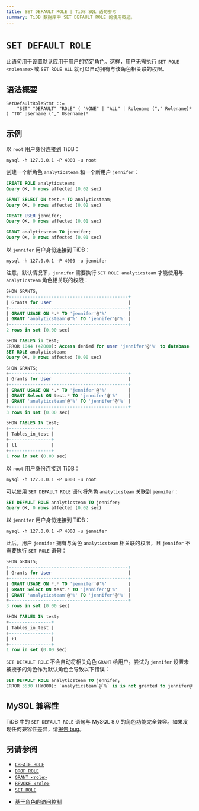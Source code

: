 ```yaml
---
title: SET DEFAULT ROLE | TiDB SQL 语句参考
summary: TiDB 数据库中 SET DEFAULT ROLE 的使用概述。
---
```


# `SET DEFAULT ROLE`

此语句用于设置默认应用于用户的特定角色。这样，用户无需执行 `SET ROLE <rolename>` 或 `SET ROLE ALL` 就可以自动拥有与该角色相关联的权限。

## 语法概要

```ebnf+diagram
SetDefaultRoleStmt ::=
    "SET" "DEFAULT" "ROLE" ( "NONE" | "ALL" | Rolename ("," Rolename)* ) "TO" Username ("," Username)*
```

## 示例

以 `root` 用户身份连接到 TiDB：

```shell
mysql -h 127.0.0.1 -P 4000 -u root
```

创建一个新角色 `analyticsteam` 和一个新用户 `jennifer`：

```sql
CREATE ROLE analyticsteam;
Query OK, 0 rows affected (0.02 sec)

GRANT SELECT ON test.* TO analyticsteam;
Query OK, 0 rows affected (0.02 sec)

CREATE USER jennifer;
Query OK, 0 rows affected (0.01 sec)

GRANT analyticsteam TO jennifer;
Query OK, 0 rows affected (0.01 sec)
```

以 `jennifer` 用户身份连接到 TiDB：

```shell
mysql -h 127.0.0.1 -P 4000 -u jennifer
```

注意，默认情况下，`jennifer` 需要执行 `SET ROLE analyticsteam` 才能使用与 `analyticsteam` 角色相关联的权限：

```sql
SHOW GRANTS;
+---------------------------------------------+
| Grants for User                             |
+---------------------------------------------+
| GRANT USAGE ON *.* TO 'jennifer'@'%'        |
| GRANT 'analyticsteam'@'%' TO 'jennifer'@'%' |
+---------------------------------------------+
2 rows in set (0.00 sec)

SHOW TABLES in test;
ERROR 1044 (42000): Access denied for user 'jennifer'@'%' to database 'test'
SET ROLE analyticsteam;
Query OK, 0 rows affected (0.00 sec)

SHOW GRANTS;
+---------------------------------------------+
| Grants for User                             |
+---------------------------------------------+
| GRANT USAGE ON *.* TO 'jennifer'@'%'        |
| GRANT Select ON test.* TO 'jennifer'@'%'    |
| GRANT 'analyticsteam'@'%' TO 'jennifer'@'%' |
+---------------------------------------------+
3 rows in set (0.00 sec)

SHOW TABLES IN test;
+----------------+
| Tables_in_test |
+----------------+
| t1             |
+----------------+
1 row in set (0.00 sec)
```

以 `root` 用户身份连接到 TiDB：

```shell
mysql -h 127.0.0.1 -P 4000 -u root
```

可以使用 `SET DEFAULT ROLE` 语句将角色 `analyticsteam` 关联到 `jennifer`：

```sql
SET DEFAULT ROLE analyticsteam TO jennifer;
Query OK, 0 rows affected (0.02 sec)
```

以 `jennifer` 用户身份连接到 TiDB：

```shell
mysql -h 127.0.0.1 -P 4000 -u jennifer
```

此后，用户 `jennifer` 拥有与角色 `analyticsteam` 相关联的权限，且 `jennifer` 不需要执行 `SET ROLE` 语句：

```sql
SHOW GRANTS;
+---------------------------------------------+
| Grants for User                             |
+---------------------------------------------+
| GRANT USAGE ON *.* TO 'jennifer'@'%'        |
| GRANT Select ON test.* TO 'jennifer'@'%'    |
| GRANT 'analyticsteam'@'%' TO 'jennifer'@'%' |
+---------------------------------------------+
3 rows in set (0.00 sec)

SHOW TABLES IN test;
+----------------+
| Tables_in_test |
+----------------+
| t1             |
+----------------+
1 row in set (0.00 sec)
```

`SET DEFAULT ROLE` 不会自动将相关角色 `GRANT` 给用户。尝试为 `jennifer` 设置未被授予的角色作为默认角色会导致以下错误：

```sql
SET DEFAULT ROLE analyticsteam TO jennifer;
ERROR 3530 (HY000): `analyticsteam`@`%` is is not granted to jennifer@%
```

## MySQL 兼容性

TiDB 中的 `SET DEFAULT ROLE` 语句与 MySQL 8.0 的角色功能完全兼容。如果发现任何兼容性差异，请[报告 bug](https://docs.pingcap.com/tidb/stable/support)。

## 另请参阅

* [`CREATE ROLE`](/sql-statements/sql-statement-create-role.md)
* [`DROP ROLE`](/sql-statements/sql-statement-drop-role.md)
* [`GRANT <role>`](/sql-statements/sql-statement-grant-role.md)
* [`REVOKE <role>`](/sql-statements/sql-statement-revoke-role.md)
* [`SET ROLE`](/sql-statements/sql-statement-set-role.md)

<CustomContent platform="tidb">

* [基于角色的访问控制](/role-based-access-control.md)

</CustomContent>
